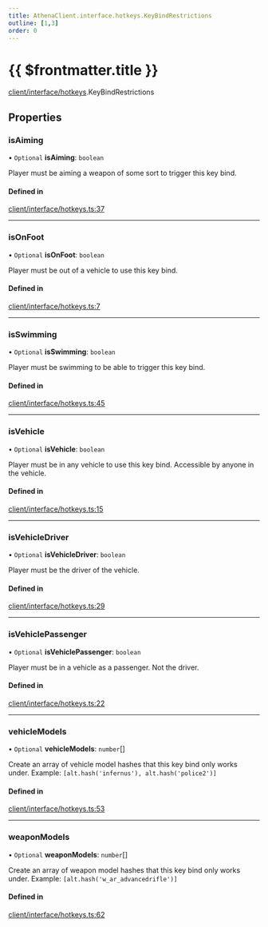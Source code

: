 ```yaml
---
title: AthenaClient.interface.hotkeys.KeyBindRestrictions
outline: [1,3]
order: 0
---
```


# {{ $frontmatter.title }}


[client/interface/hotkeys](../modules/client_interface_hotkeys.md).KeyBindRestrictions

## Properties

### isAiming

• `Optional` **isAiming**: `boolean`

Player must be aiming a weapon of some sort to trigger this key bind.

#### Defined in

[client/interface/hotkeys.ts:37](https://github.com/Stuyk/altv-athena/blob/6d21f39/src/core/client/interface/hotkeys.ts#L37)

___

### isOnFoot

• `Optional` **isOnFoot**: `boolean`

Player must be out of a vehicle to use this key bind.

#### Defined in

[client/interface/hotkeys.ts:7](https://github.com/Stuyk/altv-athena/blob/6d21f39/src/core/client/interface/hotkeys.ts#L7)

___

### isSwimming

• `Optional` **isSwimming**: `boolean`

Player must be swimming to be able to trigger this key bind.

#### Defined in

[client/interface/hotkeys.ts:45](https://github.com/Stuyk/altv-athena/blob/6d21f39/src/core/client/interface/hotkeys.ts#L45)

___

### isVehicle

• `Optional` **isVehicle**: `boolean`

Player must be in any vehicle to use this key bind.
Accessible by anyone in the vehicle.

#### Defined in

[client/interface/hotkeys.ts:15](https://github.com/Stuyk/altv-athena/blob/6d21f39/src/core/client/interface/hotkeys.ts#L15)

___

### isVehicleDriver

• `Optional` **isVehicleDriver**: `boolean`

Player must be the driver of the vehicle.

#### Defined in

[client/interface/hotkeys.ts:29](https://github.com/Stuyk/altv-athena/blob/6d21f39/src/core/client/interface/hotkeys.ts#L29)

___

### isVehiclePassenger

• `Optional` **isVehiclePassenger**: `boolean`

Player must be in a vehicle as a passenger. Not the driver.

#### Defined in

[client/interface/hotkeys.ts:22](https://github.com/Stuyk/altv-athena/blob/6d21f39/src/core/client/interface/hotkeys.ts#L22)

___

### vehicleModels

• `Optional` **vehicleModels**: `number`[]

Create an array of vehicle model hashes that this key bind only works under.
Example: `[alt.hash('infernus'), alt.hash('police2')]`

#### Defined in

[client/interface/hotkeys.ts:53](https://github.com/Stuyk/altv-athena/blob/6d21f39/src/core/client/interface/hotkeys.ts#L53)

___

### weaponModels

• `Optional` **weaponModels**: `number`[]

Create an array of weapon model hashes that this key bind only works under.
Example: `[alt.hash('w_ar_advancedrifle')]`

#### Defined in

[client/interface/hotkeys.ts:62](https://github.com/Stuyk/altv-athena/blob/6d21f39/src/core/client/interface/hotkeys.ts#L62)
